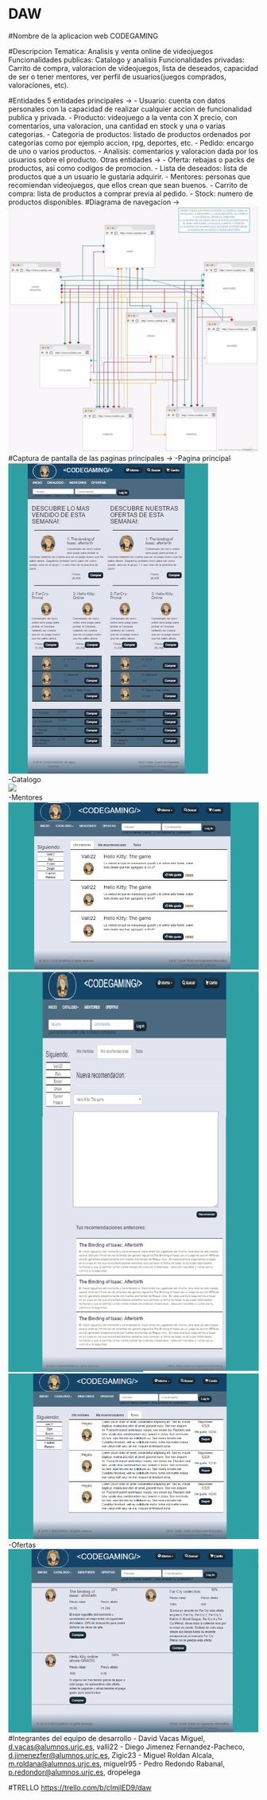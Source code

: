 # DAW

#Nombre de la aplicacion web
	CODEGAMING

#Descripcion
	Tematica: Analisis y venta online de videojuegos
	Funcionalidades publicas: Catalogo y analisis
	Funcionalidades privadas: Carrito de compra, valoracion de videojuegos, lista de deseados, capacidad de ser o tener mentores, ver perfil de usuarios(juegos comprados, valoraciones, etc).

#Entidades
5 entidades principales ->
	- Usuario: cuenta con datos personales con la capacidad de realizar cualquier accion de funcionalidad publica y privada.
	- Producto: videojuego a la venta con X precio, con comentarios, una valoracion, una cantidad en stock y una o varias categorias.
	- Categoria de productos: listado de productos ordenados por categorias como por ejemplo accion, rpg, deportes, etc.
	- Pedido: encargo de uno o varios productos.
	- Analisis: comentarios y valoracion dada por los usuarios sobre el producto.
Otras entidades ->
	- Oferta: rebajas o packs de productos, asi como codigos de promocion.
	- Lista de deseados: lista de productos que a un usuario le gustaria adquirir.
	- Mentores: personas que recomiendan videojuegos, que ellos crean que sean buenos.
	- Carrito de compra: lista de productos a comprar previa al pedido.
	- Stock: numero de productos disponibles.
#Diagrama de navegacion ->
<img src="img-release/DIAGRAMA-NAVEGACION.jpg">
#Captura de pantalla de las paginas principales ->
-Pagina principal 
<br>
<img src="img-release/principal.png">
<br>
-Catalogo 
<br>
<img src="img-release/catologo.png">
<br>
-Mentores 
<br>
<img src="img-release/mentores-1.png">
<br>
<img src="img-release/mentores-2.png">
<br>
<img src="img-release/mentores-3.png">
<br>
-Ofertas 
<br>
<img src="img-release/ofertas.png">
#Integrantes del equipo de desarrollo
	- David Vacas Miguel, d.vacas@alumnos.urjc.es, valli22
	- Diego Jimenez Fernandez-Pacheco, d.jimenezfer@alumnos.urjc.es, Zigic23
	- Miguel Roldan Alcala, m.roldana@alumnos.urjc.es, miguelr95
	- Pedro Redondo Rabanal, p.redondor@alumnos.urjc.es, dropelega

#TRELLO
https://trello.com/b/cImjlED9/daw